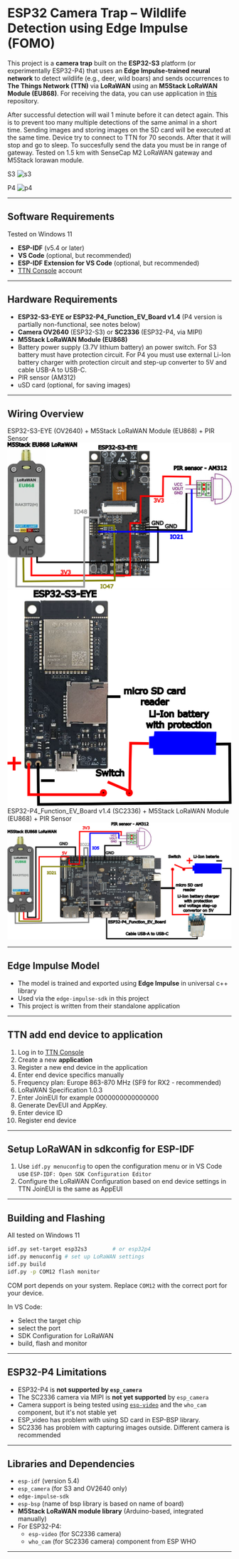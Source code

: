 # ESP32 Camera Trap – Wildlife Detection using Edge Impulse (FOMO)

This project is a **camera trap** built on the **ESP32-S3** platform (or experimentally ESP32-P4) that uses an **Edge Impulse-trained neural network** to detect wildlife (e.g., deer, wild boars) and sends occurrences to **The Things Network (TTN)** via **LoRaWAN** using an **M5Stack LoRaWAN Module (EU868)**. For receiving the data, you can use application in [this](https://github.com/vondryas/Wild-animal-detector-data-receiver) repository.

After successful detection will wail 1 minute before it can detect again. This is to prevent too many multiple detections of the same animal in a short time. Sending images and storing images on the SD card will be executed at the same time. Device try to connect to TTN for 70 seconds. After that it will stop and go to sleep. To succesfully send the data you must be in range of gateway. Tested on 1.5 km with SenseCap M2 LoRaWAN gateway and M5Stack lorawan module.

S3
![s3](images/s3.png)

P4
![p4](images/p4.png)

---

## Software Requirements
Tested on Windows 11

- **ESP-IDF** (v5.4 or later)
- **VS Code** (optional, but recommended)
- **ESP-IDF Extension for VS Code** (optional, but recommended)
- [TTN Console](https://console.thethingsnetwork.org/) account

---

## Hardware Requirements

- **ESP32-S3-EYE or ESP32-P4_Function_EV_Board v1.4** (P4 version is partially non-functional, see notes below)
- **Camera OV2640** (ESP32-S3) or **SC2336** (ESP32-P4, via MIPI)
- **M5Stack LoRaWAN Module (EU868)**
- Battery power supply (3.7V lithium battery) an power switch. For S3 battery must have protection circuit. For P4 you must use external Li-Ion battery charger with protection circuit and step-up converter to 5V and cable USB-A to USB-C.
- PIR sensor (AM312)
- uSD card (optional, for saving images)


---

## Wiring Overview

ESP32-S3-EYE (OV2640) + M5Stack LoRaWAN Module (EU868) + PIR Sensor
![wiring s3](./images/esp-s3_diagram_front.png)
![wiring s3](./images/esp-s3_diagram_back.png)
ESP32-P4_Function_EV_Board v1.4 (SC2336) + M5Stack LoRaWAN Module (EU868) + PIR Sensor
![wiring p4](./images/esp32-p4_diagram.png)

---

## Edge Impulse Model

- The model is trained and exported using **Edge Impulse** in universal c++ library
- Used via the `edge-impulse-sdk` in this project
- This project is written from their standalone application

---

## TTN add end device to application

1. Log in to [TTN Console](https://console.thethingsnetwork.org/)
2. Create a new **application**
3. Register a new end device in the application 
4. Enter end device specifics manually
5. Frequency plan: Europe 863-870 MHz (SF9 for RX2 - recommended)
6. LoRaWAN Specification 1.0.3
7. Enter JoinEUI for example 0000000000000000
8. Generate DevEUI and AppKey.
9. Enter device ID
10. Register end device 

---

## Setup LoRaWAN in sdkconfig for ESP-IDF
1. Use `idf.py menuconfig` to open the configuration menu or in VS Code use `ESP-IDF: Open SDK Configuration Editor`
2. Configure the LoRaWAN Configuration based on end device settings in TTN JoinEUI is the same as AppEUI

---

## Building and Flashing

All tested on Windows 11

```bash
idf.py set-target esp32s3        # or esp32p4
idf.py menuconfig # set up LoRaWAN settings
idf.py build
idf.py -p COM12 flash monitor
```

COM port depends on your system. Replace `COM12` with the correct port for your device.

In VS Code:
- Select the target chip
- select the port
- SDK Configuration for LoRaWAN
- build, flash and monitor

---

## ESP32-P4 Limitations

- ESP32-P4 is **not supported by `esp_camera`**
- The SC2336 camera via MIPI is **not yet supported** by `esp_camera` 
- Camera support is being tested using [`esp-video`](https://github.com/espressif/esp-video) and the `who_cam` component, but it's not stable yet
- ESP_video has problem with using SD card in ESP-BSP library.
- SC2336 has problem with capturing images outside. Different camera is recommended

---

## Libraries and Dependencies

- `esp-idf` (version 5.4)
- `esp_camera` (for S3 and OV2640 only)
- `edge-impulse-sdk`
- `esp-bsp` (name of bsp library is based on name of board)
- **M5Stack LoRaWAN module library** (Arduino-based, integrated manually)
- For ESP32-P4:
  - `esp-video` (for SC2336 camera)
  - `who_cam` (for SC2336 camera) component from ESP WHO

---
